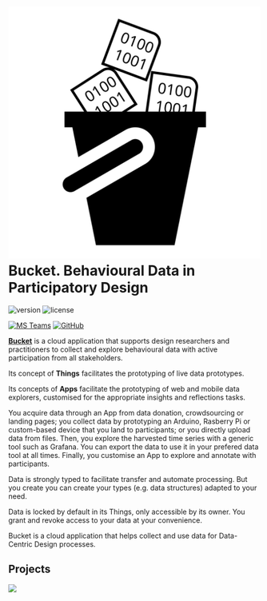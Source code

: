 # ![Bucket](https://raw.githubusercontent.com/datacentricdesign/bucket/develop/bucket-ui/src/assets/img/bucket-logo.svg) Bucket. Behavioural Data in Participatory Design

![version](https://img.shields.io/badge/version-0.1.3-blue.svg)
![license](https://img.shields.io/badge/license-MIT-blue.svg)

[![MS Teams](https://img.shields.io/badge/Microsoft_Teams-6264A7?style=for-the-badge&logo=microsoft-teams&logoColor=white)](https://teams.microsoft.com/l/team/19%3a8e9bf40774c04e958683f95bcd96db78%40thread.tacv2/conversations?groupId=701b1040-05ca-4d33-8be5-488999981fe8&tenantId=096e524d-6929-4030-8cd3-8ab42de0887b)
[![GitHub](https://img.shields.io/badge/GitHub-100000?style=for-the-badge&logo=github&logoColor=white)](https://github.com/datacentricdesign/bucket)

**[Bucket](https://dwd.tudelft.nl/bucket)** is a cloud application that supports design researchers and practitioners to collect and explore behavioural data with active participation from all stakeholders.

Its concept of **Things** facilitates the prototyping of live data prototypes.

Its concepts of **Apps** facilitate the prototyping of web and mobile data explorers, customised for the appropriate insights and reflections tasks. 

You acquire data through an App from data donation, crowdsourcing or landing pages; you collect data by prototyping an Arduino, Rasberry Pi or custom-based device that you land to participants; or you directly upload data from files. Then, you explore the harvested time series with a generic tool such as Grafana. You can export the data to use it in your prefered data tool at all times. Finally, you customise an App to explore and annotate with participants.

Data is strongly typed to facilitate transfer and automate processing. But you create you can create your types (e.g. data structures) adapted to your need.

Data is locked by default in its Things, only accessible by its owner. You grant and revoke access to your data at your convenience.

Bucket is a cloud application that helps collect and use data for Data-Centric Design processes.

## Projects

<a href="https://datadonation.ide.tudelft.nl" target="_blank">
    <img src="https://datadonation.ide.tudelft.nl/static/images/DDDLogo.svg" width="200" />
</a>